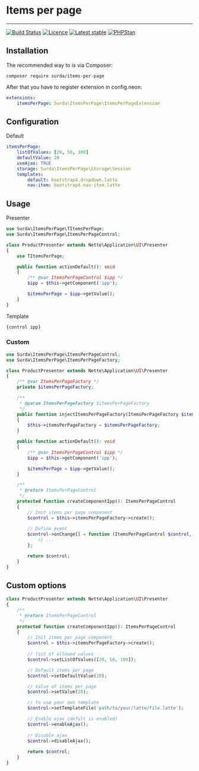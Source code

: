 # Items per page

-----

[![Build Status](https://travis-ci.org/surda/items-per-page.svg?branch=master)](https://travis-ci.org/surda/items-per-page)
[![Licence](https://img.shields.io/packagist/l/surda/items-per-page.svg?style=flat-square)](https://packagist.org/packages/surda/items-per-page)
[![Latest stable](https://img.shields.io/packagist/v/surda/items-per-page.svg?style=flat-square)](https://packagist.org/packages/surda/items-per-page)
[![PHPStan](https://img.shields.io/badge/PHPStan-enabled-brightgreen.svg?style=flat)](https://github.com/phpstan/phpstan)


## Installation

The recommended way to is via Composer:

```
composer require surda/items-per-page
```

After that you have to register extension in config.neon:

```yaml
extensions:
    itemsPerPage: Surda\ItemsPerPage\ItemsPerPageExtension
```

## Configuration

Default
```yaml
itemsPerPage:
    listOfValues: [20, 50, 100]
    defaultValue: 20
    useAjax: TRUE
    storage: Surda\ItemsPerPage\Storage\Session
    templates:
        default: bootstrap4.dropdown.latte
        nav-item: bootstrap4.nav-item.latte
```

## Usage

Presenter

```php
use Surda\ItemsPerPage\TItemsPerPage;
use Surda\ItemsPerPage\ItemsPerPageControl;

class ProductPresenter extends Nette\Application\UI\Presenter
{
    use TItemsPerPage;

    public function actionDefault(): void
    {
        /** @var ItemsPerPageControl $ipp */
        $ipp = $this->getComponent('ipp');

        $itemsPerPage = $ipp->getValue();
    }
}
```
Template

```html
{control ipp}
```

### Custom

```php
use Surda\ItemsPerPage\ItemsPerPageControl;
use Surda\ItemsPerPage\ItemsPerPageFactory;

class ProductPresenter extends Nette\Application\UI\Presenter
{
    /** @var ItemsPerPageFactory */
    private $itemsPerPageFactory;

    /**
     * @param ItemsPerPageFactory $itemsPerPageFactory
     */
    public function injectItemsPerPageFactory(ItemsPerPageFactory $itemsPerPageFactory): void
    {
        $this->itemsPerPageFactory = $itemsPerPageFactory;
    }

    public function actionDefault(): void
    {
        /** @var ItemsPerPageControl $ipp */
        $ipp = $this->getComponent('ipp');

        $itemsPerPage = $ipp->getValue();
    }

    /**
     * @return ItemsPerPageControl
     */
    protected function createComponentIpp(): ItemsPerPageControl
    {
        // Init items per page component
        $control = $this->itemsPerPageFactory->create();
        
        // Define event
        $control->onChange[] = function (ItemsPerPageControl $control, int $value): void {
            // ...
        };

        return $control;
    }
}
```

## Custom options

```php
class ProductPresenter extends Nette\Application\UI\Presenter
{
    /**
     * @return ItemsPerPageControl
     */
    protected function createComponentIpp(): ItemsPerPageControl
    {
        // Init items per page component
        $control = $this->itemsPerPageFactory->create();
        
        // list of allowed values 
        $control->setListOfValues([20, 50, 100]);

        // Default items per page
        $control->setDefaultValue(20);

        // Value of items per page
        $control->setValue(20);

        // To use your own template
        $control->setTemplateFile('path/to/your/latte/file.latte');

        // Enable ajax (defult is enabled)
        $control->enableAjax();
        
        // Disable ajax
        $control->disableAjax();
        
        return $control;
    }
}
```
